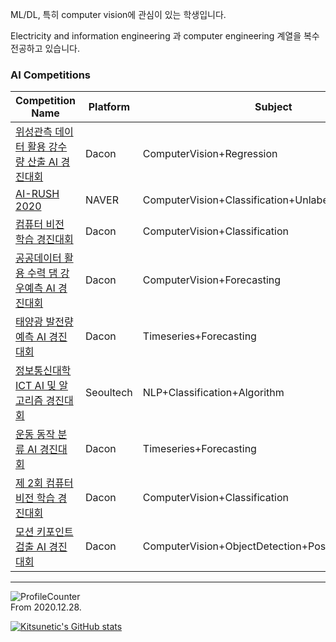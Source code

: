 ML/DL, 특히 computer vision에 관심이 있는 학생입니다.

Electricity and information engineering 과 computer engineering 계열을 복수전공하고 있습니다.

### AI Competitions

|Competition Name|Platform|Subject|Date|Rank|
|---|---|---|---|---|
|[위성관측 데이터 활용 강수량 산출 AI 경진대회](https://dacon.io/competitions/official/235591)|Dacon|ComputerVision+Regression|20.04~20.05|72/213,33%|
|[AI-RUSH 2020](https://campaign.naver.com/airush/)|NAVER|ComputerVision+Classification+Unlabeled+Imbalanced|20.07~20.07|37/100,37%|
|[컴퓨터 비전 학습 경진대회](https://dacon.io/competitions/official/235626)|Dacon|ComputerVision+Classification|20.08~20.09|11/356,3%|
|[공공데이터 활용 수력 댐 강우예측 AI 경진대회](https://dacon.io/competitions/official/235646)|Dacon|ComputerVision+Forecasting|20.10~20.11|39/132,29%|
|[태양광 발전량 예측 AI 경진대회](https://dacon.io/competitions/official/235680)|Dacon|Timeseries+Forecasting|20.12~21.01|94/461,20%|
|[정보통신대학 ICT AI 및 알고리즘 경진대회](https://programmers.co.kr/competitions/747/2021-seoultech-cse-challenge)|Seoultech|NLP+Classification+Algorithm|21.01~21.01|1/?,우승|
|[운동 동작 분류 AI 경진대회](https://dacon.io/competitions/official/235689)|Dacon|Timeseries+Forecasting|21.01~21.02|21/336,6%|
|[제 2회 컴퓨터 비전 학습 경진대회](https://dacon.io/competitions/official/235697)|Dacon|ComputerVision+Classification|21.01~21.03|30/216,13%|
|[모션 키포인트 검출 AI 경진대회](https://dacon.io/competitions/official/235701)|Dacon|ComputerVision+ObjectDetection+PoseEstimation|21.02~21.04|1/156,우승|

---

![ProfileCounter](https://komarev.com/ghpvc/?username=kitsunetic&color=green)  
From 2020.12.28.

[![Kitsunetic's GitHub stats](https://github-readme-stats.vercel.app/api?username=kitsunetic&count_private=false)](https://github.com/anuraghazra/github-readme-stats)
